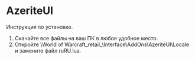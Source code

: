 # AzeriteUI
Инструкция по установке. 
1. Скачайте все файлы на ваш ПК в любое удобное место. 
4. Откройте \World of Warcraft\_retail_\Interface\AddOns\AzeriteUI\Locale и замените файл ruRU.lua.
